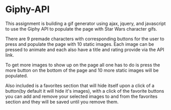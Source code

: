 # Giphy-API

This assignment is building a gif generator using ajax, jquery, and javascript to use the Giphy API to populate the page with Star Wars character gifs.

There are 9 premade characters with corresponding buttons for the user to press and populate the page with 10 static images.
Each image can be pressed to animate and each also have a title and rating provide via the API link.

To get more images to show up on the page all one has to do is press the more button on the bottom of the page and 10 more static images will be populated.

Also included is a favorites section that will hide itself upon a click of a button(by default it will hide it's images), with a click of the favorite buttons you can add and remove your selected images to and from the favorites section and they will be saved until you remove them.